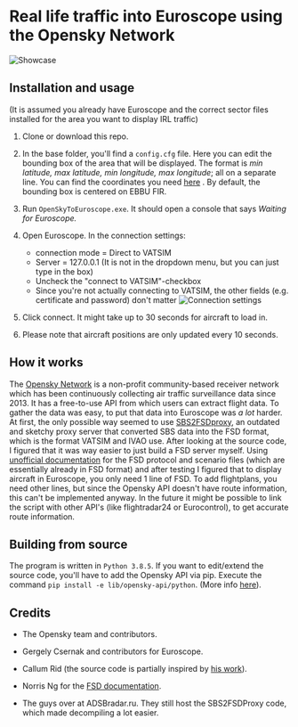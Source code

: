 # Real life traffic into Euroscope using the Opensky Network
![Showcase](https://github.com/aap007freak/OpenSkyToEuroscope/blob/master/img/showcase.PNG)
## Installation and usage
(It is assumed you already have Euroscope and the correct sector files installed for the area you want to display IRL traffic)
1. Clone or download this repo.
2. In the base folder, you'll find a `config.cfg` file. Here you can edit the bounding box of the area that will be displayed. The format is *min latitude, max latitude, min longitude, max longitude*; all on a separate line. You can find the coordinates you need [here](https://www.openstreetmap.org/export) . By default, the bounding box is centered on EBBU FIR.
3. Run  `OpenSkyToEuroscope.exe`. It should open a console that says *Waiting for Euroscope.*
4. Open Euroscope. In the connection settings:
    *   connection mode = Direct to VATSIM
    *   Server = 127.0.0.1 (It is not in the dropdown menu, but you can just type in the box)
    *   Uncheck the "connect to VATSIM"-checkbox
    *   Since you're not actually connecting to VATSIM, the other fields (e.g. certificate and password)  don't matter
    ![Connection settings](https://github.com/aap007freak/OpenSkyToEuroscope/blob/master/img/connectionsettings.PNG)

5. Click connect. It might take up to 30 seconds for aircraft to load in.
6. Please note that aircraft positions are only updated every 10 seconds.

## How it works
The [Opensky Network](https://opensky-network.org/) is a non-profit community-based receiver network which has been continuously collecting air traffic surveillance data since 2013. It has a free-to-use API from which users can extract flight data.
To gather the data was easy, to put that data into Euroscope was *a lot* harder. At first, the only possible way seemed to use [SBS2FSDproxy](https://adsbradar.ru/sbstofsdproxy-adsb), an outdated and sketchy proxy server that converted SBS data into the FSD format, which is the format VATSIM and IVAO use. After looking at the source code, I figured that it was way easier to just build a FSD server myself.
Using [unofficial documentation](https://studentweb.uvic.ca/~norrisng/fsd-doc/intro/overview/) for the FSD protocol and scenario files (which are essentially already in FSD format) and after testing I figured that to display aircraft in Euroscope, you only need 1 line of FSD.
To add flightplans, you need other lines, but since the Opensky API doesn't have route information, this can't be implemented anyway. In the future it might be possible to link the script with other API's (like flightradar24 or Eurocontrol), to get accurate route information.

## Building from source
The program is written in `Python 3.8.5`.
If you want to edit/extend the source code, you'll have to add the Opensky API via pip. Execute the command `pip install -e lib/opensky-api/python`. (More info [here](https://github.com/openskynetwork/opensky-api)).

## Credits
 * The Opensky team and contributors.
 * Gergely Csernak and contributors for Euroscope.
 * Callum Rid (the source code is partially inspired by [his work](https://github.com/CallumRidd/SBS2FSDproxy/blob/master/SBS2FSDproxy/SBS2FSD.py)).
 * Norris Ng for the [FSD documentation](https://github.com/norrisng/fsd-doc).

 * The guys over at ADSBradar.ru. They still host the SBS2FSDProxy code, which made decompiling a lot easier.
